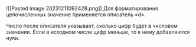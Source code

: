 
![[Pasted image 20231211092428.png]]
Для форматирования целочисленных значение применяется описатель «d».

Число после описателя указывает, сколько цифр будет в числовом значении. Если в исходном числе цифр меньше, то к нему добавляются нули.